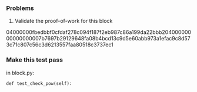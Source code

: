 ### Problems

1. Validate the proof-of-work for this block

04000000fbedbbf0cfdaf278c094f187f2eb987c86a199da22bbb20400000000000000007b7697b29129648fa08b4bcd13c9d5e60abb973a1efac9c8d573c71c807c56c3d6213557faa80518c3737ec1

### Make this test pass

in block.py:

    def test_check_pow(self):
